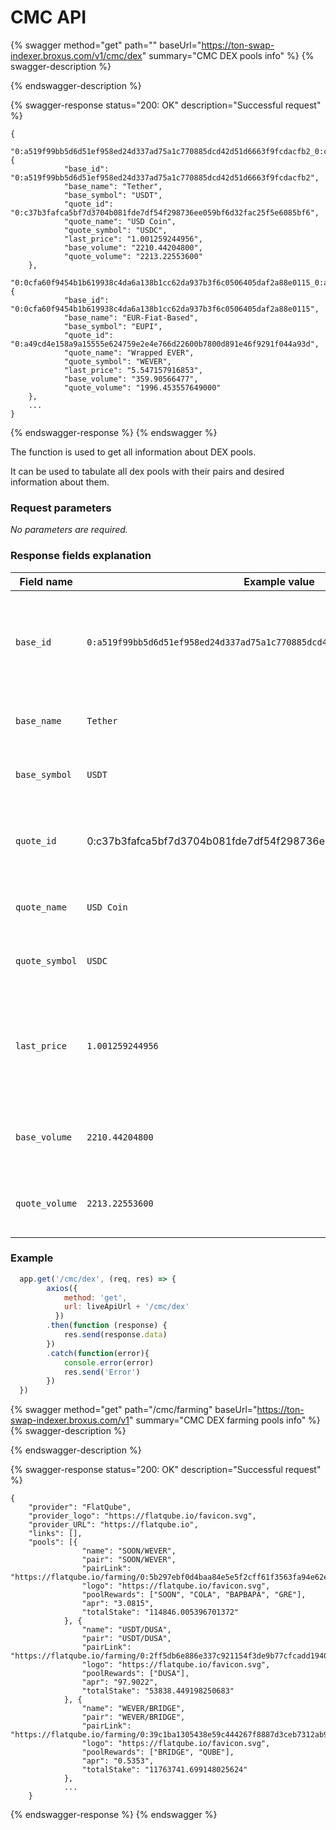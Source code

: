 # CMC API

{% swagger method="get" path="" baseUrl="https://ton-swap-indexer.broxus.com/v1/cmc/dex" summary="CMC DEX pools info" %}
{% swagger-description %}

{% endswagger-description %}

{% swagger-response status="200: OK" description="Successful request" %}
```
{
    "0:a519f99bb5d6d51ef958ed24d337ad75a1c770885dcd42d51d6663f9fcdacfb2_0:c37b3fafca5bf7d3704b081fde7df54f298736ee059bf6d32fac25f5e6085bf6": {
            "base_id": "0:a519f99bb5d6d51ef958ed24d337ad75a1c770885dcd42d51d6663f9fcdacfb2",
            "base_name": "Tether",
            "base_symbol": "USDT",
            "quote_id": "0:c37b3fafca5bf7d3704b081fde7df54f298736ee059bf6d32fac25f5e6085bf6",
            "quote_name": "USD Coin",
            "quote_symbol": "USDC",
            "last_price": "1.001259244956",
            "base_volume": "2210.44204800",
            "quote_volume": "2213.22553600"
    },
    "0:0cfa60f9454b1b619938c4da6a138b1cc62da937b3f6c0506405daf2a88e0115_0:a49cd4e158a9a15555e624759e2e4e766d22600b7800d891e46f9291f044a93d": {
            "base_id": "0:0cfa60f9454b1b619938c4da6a138b1cc62da937b3f6c0506405daf2a88e0115",
            "base_name": "EUR-Fiat-Based",
            "base_symbol": "EUPI",
            "quote_id": "0:a49cd4e158a9a15555e624759e2e4e766d22600b7800d891e46f9291f044a93d",
            "quote_name": "Wrapped EVER",
            "quote_symbol": "WEVER",
            "last_price": "5.547157916853",
            "base_volume": "359.90566477",
            "quote_volume": "1996.453557649000"
    },
    ...
}
```
{% endswagger-response %}
{% endswagger %}

The function is used to get all information about DEX pools.

It can be used to tabulate all dex pools with their pairs and desired information about them.

### Request parameters

_No parameters are required._

### Response fields explanation

| Field name     | Example value                                                        | Comment                                                         |
| -------------- | -------------------------------------------------------------------- | --------------------------------------------------------------- |
| `base_id`      | `0:a519f99bb5d6d51ef958ed24d337ad75a1c770885dcd42d51d6663f9fcdacfb2` | Root address of the base token in the certain dex pool          |
| `base_name`    | `Tether`                                                             | Full name of the base token                                     |
| `base_symbol`  | `USDT`                                                               | Full name of the base token                                     |
| `quote_id`     | 0:c37b3fafca5bf7d3704b081fde7df54f298736ee059bf6d32fac25f5e6085bf6   | Root address of the quote token in the pool                     |
| `quote_name`   | `USD Coin`                                                           | Full name of the quote token                                    |
| `quote_symbol` | `USDC`                                                               | Symbol of the quote token                                       |
| `last_price`   | `1.001259244956`                                                     | Price of 1 base token in quote tokens (ie. 1 USDT = 1.001 USDC) |
| `base_volume`  | `2210.44204800`                                                      | Trading volume (in USD) of base token                           |
| `quote_volume` | `2213.22553600`                                                      | Trading volume (in USD) of quote token                          |

### Example

```javascript
  app.get('/cmc/dex', (req, res) => {
        axios({
            method: 'get',
            url: liveApiUrl + '/cmc/dex'
          })
        .then(function (response) {
            res.send(response.data)
        })
        .catch(function(error){
            console.error(error)
            res.send('Error')
        })
  })
```

{% swagger method="get" path="/cmc/farming" baseUrl="https://ton-swap-indexer.broxus.com/v1" summary="CMC DEX farming pools info" %}
{% swagger-description %}

{% endswagger-description %}

{% swagger-response status="200: OK" description="Successful request" %}
```
{
    "provider": "FlatQube",
    "provider_logo": "https://flatqube.io/favicon.svg",
    "provider_URL": "https://flatqube.io",
    "links": [],
    "pools": [{
                "name": "SOON/WEVER",
                "pair": "SOON/WEVER",
                "pairLink": "https://flatqube.io/farming/0:5b297ebf0d4baa84e5e5f2cff61f3563fa94e62e8c93d5a2fd19145d72007bf3",
                "logo": "https://flatqube.io/favicon.svg",
                "poolRewards": ["SOON", "COLA", "BAPBAPA", "GRE"],
                "apr": "3.0815",
                "totalStake": "114846.005396701372"
            }, {
                "name": "USDT/DUSA",
                "pair": "USDT/DUSA",
                "pairLink": "https://flatqube.io/farming/0:2ff5db6e886e337c921154f3de9b77cfcadd1940c84b4f3b97c312c069cd7ea0",
                "logo": "https://flatqube.io/favicon.svg",
                "poolRewards": ["DUSA"],
                "apr": "97.9022",
                "totalStake": "53838.449198250683"
            }, {
                "name": "WEVER/BRIDGE",
                "pair": "WEVER/BRIDGE",
                "pairLink": "https://flatqube.io/farming/0:39c1ba1305438e59c444267f8887d3ceb7312ab906760b8b891c865217ea8ff0",
                "logo": "https://flatqube.io/favicon.svg",
                "poolRewards": ["BRIDGE", "QUBE"],
                "apr": "0.5353",
                "totalStake": "11763741.699148025624"
            },
            ...
    }
```
{% endswagger-response %}
{% endswagger %}


